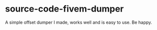 # source-code-fivem-dumper

A simple offset dumper I made, works well and is easy to use. Be happy.
